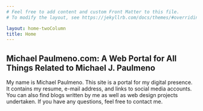 ```yaml
---
# Feel free to add content and custom Front Matter to this file.
# To modify the layout, see https://jekyllrb.com/docs/themes/#overriding-theme-defaults

layout: home-twoColumn
title: Home
---
```


## Michael Paulmeno.com: A Web Portal for All Things Related to Michael J. Paulmeno

 My name is Michael Paulmeno.  This site is a portal for my digital presence.  It contains my resume, e-mail address, and links to social media accounts.  You can also find blogs written by me as well as web design projects undertaken.  If you have any questions, feel free to contact me. 
